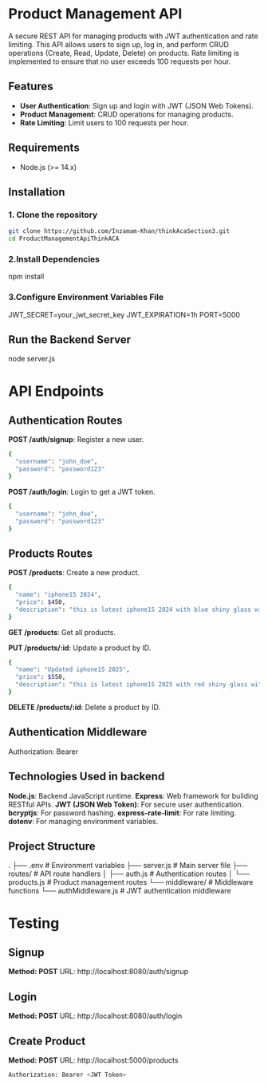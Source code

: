 # Product Management API

A secure REST API for managing products with JWT authentication and rate limiting. This API allows users to sign up, log in, and perform CRUD operations (Create, Read, Update, Delete) on products. Rate limiting is implemented to ensure that no user exceeds 100 requests per hour.

## Features

- **User Authentication**: Sign up and login with JWT (JSON Web Tokens).
- **Product Management**: CRUD operations for managing products.
- **Rate Limiting**: Limit users to 100 requests per hour.

## Requirements

- Node.js (>= 14.x)



## Installation

### 1. Clone the repository

```bash
git clone https://github.com/Inzamam-Khan/thinkAcaSection3.git
cd ProductManagementApiThinkACA
```

### 2.Install Dependencies
npm install

### 3.Configure Environment Variables File

JWT_SECRET=your_jwt_secret_key
JWT_EXPIRATION=1h
PORT=5000

## Run the Backend Server 
node server.js

# API Endpoints

## Authentication Routes 

**POST /auth/signup**: Register a new user.
```bash
{
  "username": "john_doe",
  "password": "password123"
}
```


**POST /auth/login**: Login to get a JWT token.
```bash
{
  "username": "john_doe",
  "password": "password123"
}
```

## Products Routes

**POST /products**: Create a new product.
```bash
{
  "name": "iphone15 2024",
  "price": $450,
  "description": "this is latest iphone15 2024 with blue shiny glass with the latest security features."
}
```

**GET /products**: Get all products.

**PUT /products/:id**: Update a product by ID.

```bash 
{
  "name": "Updated iphone15 2025",
  "price": $550,
  "description": "this is latest iphone15 2025 with red shiny glass with the latest updated security features."
}
```

**DELETE /products/:id**: Delete a product by ID.

## Authentication Middleware ##
 Authorization: Bearer <yourJwtTokenHere>


 ## Technologies Used in backend ##

**Node.js**: Backend JavaScript runtime.
**Express**: Web framework for building RESTful APIs.
**JWT (JSON Web Token)**: For secure user authentication.
**bcryptjs**: For password hashing.
**express-rate-limit**: For rate limiting.
**dotenv**: For managing environment variables.


## Project Structure ##
.
├── .env               # Environment variables
├── server.js          # Main server file
├── routes/            # API route handlers
│   ├── auth.js        # Authentication routes
│   └── products.js    # Product management routes
└── middleware/        # Middleware functions
    └── authMiddleware.js  # JWT authentication middleware

# Testing #

## Signup ## 

**Method: POST**
URL: http://localhost:8080/auth/signup

## Login ##

**Method: POST**
URL: http://localhost:8080/auth/login

## Create Product ##

**Method: POST**
URL: http://localhost:5000/products

```bash 
Authorization: Bearer <JWT Token>
```




